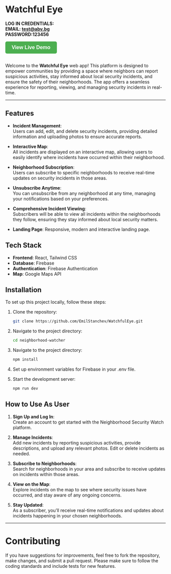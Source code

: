 # Watchful Eye
**LOG IN CREDENTIALS: <BR/> EMAIL: test@abv.bg </BR> PASSWORD:123456**

<a href="https://watchfuleye.vercel.app/" target="_blank">
  <button style="padding: 10px 20px; background-color: #4CAF50; color: white; font-size: 16px; font-weight: bold; border: none; border-radius: 5px; cursor: pointer; transition: background-color 0.3s ease; margin-bottom:15px ">
    View Live Demo
  </button>
</a>
</a>


Welcome to the **Watchful Eye** web app! This platform is designed to empower communities by providing a space where neighbors can report suspicious activities, stay informed about local security incidents, and ensure the safety of their neighborhoods. The app offers a seamless experience for reporting, viewing, and managing security incidents in real-time.

---

## Features

- **Incident Management**:  
  Users can add, edit, and delete security incidents, providing detailed information and uploading photos to ensure accurate reports.
  
- **Interactive Map**:  
All incidents are displayed on an interactive map, allowing users to easily identify where incidents have occurred within their neighborhood.

- **Neighborhood Subscription**:  
Users can subscribe to specific neighborhoods to receive real-time updates on security incidents in those areas.

- **Unsubscribe Anytime**:  
You can unsubscribe from any neighborhood at any time, managing your notifications based on your preferences.

- **Comprehensive Incident Viewing**:  
Subscribers will be able to view all incidents within the neighborhoods they follow, ensuring they stay informed about local security matters.

- **Landing Page**:
Responsive, modern and interactive landing page.

## Tech Stack

- **Frontend**: React, Tailwind CSS
- **Database**: Firebase
- **Authentication**: Firebase Authentication
- **Map**: Google Maps API


## Installation

To set up this project locally, follow these steps:

1. Clone the repository:
   ```bash
   git clone https://github.com/EmilStanchev/WatchfulEye.git
    ```

2. Navigate to the project directory:
    ```bash
    cd neighborhood-watcher
    ```

3. Navigate to the project directory:
    ```bash
    npm install
    ```

4. Set up environment variables for Firebase in your .env file.
 
 5. Start the development server:
     ```bash 
    npm run dev 
    ```


## How to Use As User

1. **Sign Up and Log In**:  
   Create an account to get started with the Neighborhood Security Watch platform.
   
2. **Manage Incidents**:  
   Add new incidents by reporting suspicious activities, provide descriptions, and upload any relevant photos. Edit or delete incidents as needed.

3. **Subscribe to Neighborhoods**:  
   Search for neighborhoods in your area and subscribe to receive updates on incidents within those areas.

4. **View on the Map**:  
   Explore incidents on the map to see where security issues have occurred, and stay aware of any ongoing concerns.

5. **Stay Updated**:  
   As a subscriber, you’ll receive real-time notifications and updates about incidents happening in your chosen neighborhoods.

---

# Contributing
If you have suggestions for improvements, feel free to fork the repository, make changes, and submit a pull request. Please make sure to follow the coding standards and include tests for new features.

